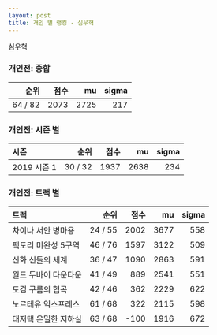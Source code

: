 ```yaml
---
layout: post
title: 개인 별 랭킹 - 심우혁
---
```


심우혁

### 개인전: 종합

| 순위 | 점수 | mu | sigma |
|---:|---:|---:|---:|
| 64 / 82 | 2073 | 2725 | 217 |

### 개인전: 시즌 별

| 시즌 | 순위 | 점수 | mu | sigma |
|:---|---:|---:|---:|---:|
| 2019 시즌 1 | 30 / 32 | 1937 | 2638 | 234 |

### 개인전: 트랙 별

| 트랙 | 순위 | 점수 | mu | sigma |
|:---|---:|---:|---:|---:|
| 차이나 서안 병마용 | 24 / 55 | 2002 | 3677 | 558 |
| 팩토리 미완성 5구역 | 46 / 76 | 1597 | 3122 | 509 |
| 신화 신들의 세계 | 36 / 47 | 1090 | 2863 | 591 |
| 월드 두바이 다운타운 | 41 / 49 | 889 | 2541 | 551 |
| 도검 구름의 협곡 | 42 / 46 | 362 | 2229 | 622 |
| 노르테유 익스프레스 | 61 / 68 | 322 | 2115 | 598 |
| 대저택 은밀한 지하실 | 63 / 68 | -100 | 1916 | 672 |
